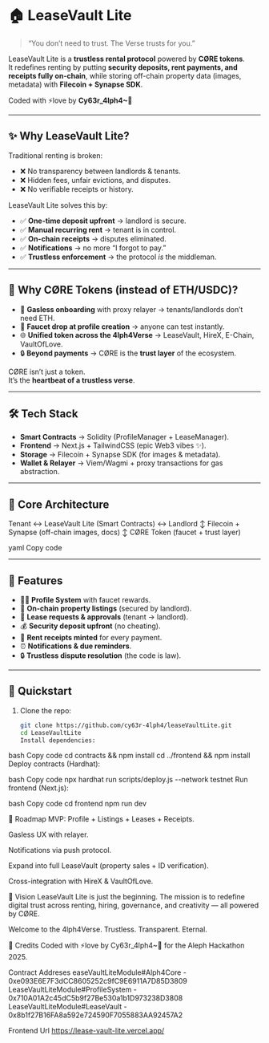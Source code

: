 # 🏠 LeaseVault Lite

> “You don’t need to trust. The Verse trusts for you.”

LeaseVault Lite is a **trustless rental protocol** powered by **CØRE tokens**.  
It redefines renting by putting **security deposits, rent payments, and receipts fully on-chain**, while storing off-chain property data (images, metadata) with **Filecoin + Synapse SDK**.

Coded with ⚡love by **Cy63r_4lph4~🐉**

---

## ✨ Why LeaseVault Lite?

Traditional renting is broken:

- ❌ No transparency between landlords & tenants.
- ❌ Hidden fees, unfair evictions, and disputes.
- ❌ No verifiable receipts or history.

LeaseVault Lite solves this by:

- ✅ **One-time deposit upfront** → landlord is secure.
- ✅ **Manual recurring rent** → tenant is in control.
- ✅ **On-chain receipts** → disputes eliminated.
- ✅ **Notifications** → no more “I forgot to pay.”
- ✅ **Trustless enforcement** → the protocol _is_ the middleman.

---

## 🔑 Why CØRE Tokens (instead of ETH/USDC)?

- 🚀 **Gasless onboarding** with proxy relayer → tenants/landlords don’t need ETH.
- 🎁 **Faucet drop at profile creation** → anyone can test instantly.
- 🌐 **Unified token across the 4lph4Verse** → LeaseVault, HireX, E-Chain, VaultOfLove.
- 🔒 **Beyond payments** → CØRE is the **trust layer** of the ecosystem.

CØRE isn’t just a token.  
It’s the **heartbeat of a trustless verse**.

---

## 🛠️ Tech Stack

- **Smart Contracts** → Solidity (ProfileManager + LeaseManager).
- **Frontend** → Next.js + TailwindCSS (epic Web3 vibes ✨).
- **Storage** → Filecoin + Synapse SDK (for images & metadata).
- **Wallet & Relayer** → Viem/Wagmi + proxy transactions for gas abstraction.

---

## 🧩 Core Architecture

Tenant ↔ LeaseVault Lite (Smart Contracts) ↔ Landlord
↕
Filecoin + Synapse (off-chain images, docs)
↕
CØRE Token (faucet + trust layer)

yaml
Copy code

---

## 🚀 Features

- 🧑‍💼 **Profile System** with faucet rewards.
- 🏡 **On-chain property listings** (secured by landlord).
- 📜 **Lease requests & approvals** (tenant → landlord).
- 💰 **Security deposit upfront** (no cheating).
- 🧾 **Rent receipts minted** for every payment.
- ⏰ **Notifications & due reminders**.
- 🔒 **Trustless dispute resolution** (the code is law).

---

## 🧪 Quickstart

1. Clone the repo:
   ```bash
   git clone https://github.com/cy63r-4lph4/leaseVaultLite.git
   cd LeaseVaultLite
   Install dependencies:
   ```

bash
Copy code
cd contracts && npm install
cd ../frontend && npm install
Deploy contracts (Hardhat):

bash
Copy code
npx hardhat run scripts/deploy.js --network testnet
Run frontend (Next.js):

bash
Copy code
cd frontend
npm run dev

🎯 Roadmap
MVP: Profile + Listings + Leases + Receipts.

Gasless UX with relayer.

Notifications via push protocol.

Expand into full LeaseVault (property sales + ID verification).

Cross-integration with HireX & VaultOfLove.

👑 Vision
LeaseVault Lite is just the beginning.
The mission is to redefine digital trust across renting, hiring, governance, and creativity — all powered by CØRE.

Welcome to the 4lph4Verse.
Trustless. Transparent. Eternal.

🐉 Credits
Coded with ⚡love by Cy63r_4lph4~🐉
for the Aleph Hackathon 2025.

Contract Addreses
easeVaultLiteModule#Alph4Core - 0xe093E6E7F3dCC8605252c9fC9E6911A7D85D3809
LeaseVaultLiteModule#ProfileSystem - 0x710A01A2c45dC5b9f27Be530a1b1D973238D3808
LeaseVaultLiteModule#LeaseVault - 0x8b1f27B16FA8a592e724590F7055883AA92457A2

Frontend Url
https://lease-vault-lite.vercel.app/
